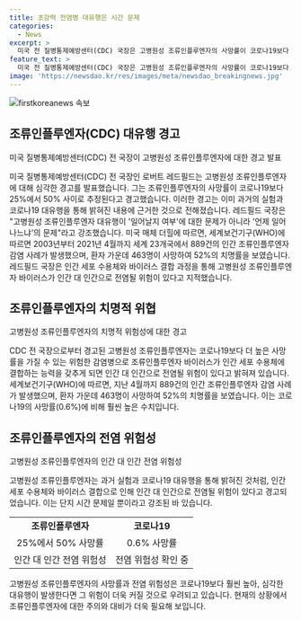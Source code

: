 ```yaml
---
title: 초강력 전염병 대유행은 시간 문제
categories:
  - News
excerpt: >
  미국 전 질병통제예방센터(CDC) 국장은 고병원성 조류인플루엔자의 사망률이 코로나19보다 높다고 경고했으며, 조류인플루엔자의 대유행 가능성을 지적했습니다. 세계보건기구(WHO)에 따르면 지난 16년간 조류인플루엔자로 463명이 사망하며, 코로나19의 사망률은 0.6%에 불과합니다. 전문가는 조류인플루엔자가 사람 간 전염 가능성이 있으며, 이는 시간 문제라고 강조했습니다. 현재 미국과 멕시코에서도 조류인플루엔자 감염 사례가 보고되고 있습니다.
feature_text: >
  미국 전 질병통제예방센터(CDC) 국장은 고병원성 조류인플루엔자의 사망률이 코로나19보다 높다고 경고했으며, 조류인플루엔자의 대유행 가능성을 지적했습니다. 세계보건기구(WHO)에 따르면 지난 16년간 조류인플루엔자로 463명이 사망하며, 코로나19의 사망률은 0.6%에 불과합니다. 전문가는 조류인플루엔자가 사람 간 전염 가능성이 있으며, 이는 시간 문제라고 강조했습니다. 현재 미국과 멕시코에서도 조류인플루엔자 감염 사례가 보고되고 있습니다.
image: 'https://newsdao.kr/res/images/meta/newsdao_breakingnews.jpg'
---
```


<p><img src="https://newsdao.kr/res/images/meta/newsdao_breakingnews.jpg" alt="firstkoreanews 속보" /></p>

<h2 data-ke-size="size26">조류인플루엔자(CDC) 대유행 경고</h2>

<p data-ke-size="size16">미국 질병통제예방센터(CDC) 전 국장이 고병원성 조류인플루엔자에 대한 경고 발표</p>

<p>미국 질병통제예방센터(CDC) 전 국장인 로버트 레드필드는 고병원성 조류인플루엔자에 대해 심각한 경고를 발표했습니다. 그는 조류인플루엔자의 사망률이 코로나19보다 25%에서 50% 사이로 추정된다고 경고했습니다. 이러한 경고는 이미 과거의 실험과 코로나19 대유행을 통해 밝혀진 내용에 근거한 것으로 전해졌습니다. 레드필드 국장은 "고병원성 조류인플루엔자 대유행이 '일어날지 여부'에 대한 문제가 아니라 '언제 일어나느냐'의 문제"라고 강조했습니다. 미국 매체 더힐에 따르면, 세계보건기구(WHO)에 따르면 2003년부터 2021년 4월까지 세계 23개국에서 889건의 인간 조류인플루엔자 감염 사례가 발생했으며, 환자 가운데 463명이 사망하여 52%의 치명률을 보였습니다. 레드필드 국장은 인간 세포 수용체와 바이러스 결합 과정을 통해 고병원성 조류인플루엔자 바이러스가 인간 대 인간으로 전염될 위험이 있다고 지적했습니다.</p></p>

<h2 data-ke-size="size26">조류인플루엔자의 치명적 위협</h2>

<p data-ke-size="size16">고병원성 조류인플루엔자의 치명적 위험성에 대한 경고</p>

<p>CDC 전 국장으로부터 경고된 고병원성 조류인플루엔자는 코로나19보다 더 높은 사망률을 가질 수 있는 위험한 감염병으로 조류인플루엔자 바이러스가 인간 세포 수용체에 결합하는 능력을 갖추게 되면 인간 대 인간으로 전염될 위험이 있다고 밝혀져 있습니다. 세계보건기구(WHO)에 따르면, 지난 4월까지 889건의 인간 조류인플루엔자 감염 사례가 발생했으며, 환자 가운데 463명이 사망하여 52%의 치명률을 보였습니다. 이는 코로나19의 사망률(0.6%)에 비해 훨씬 높은 수치입니다.</p>

<h2 data-ke-size="size26">조류인플루엔자의 전염 위험성</h2>

<p data-ke-size="size16">고병원성 조류인플루엔자의 인간 대 인간 전염 위험성</p>

<p>고병원성 조류인플루엔자는 과거 실험과 코로나19 대유행을 통해 밝혀진 것처럼, 인간 세포 수용체와 바이러스 결합으로 인해 인간 대 인간으로 전염될 위험이 있다고 경고되었습니다. 이는 단지 시간 문제일 뿐이라고 강조된 바 있습니다.</p>

<table>
    <tr>
        <td style="text-align: center; height: 17px;"><b>조류인플루엔자</b></td>
        <td style="text-align: center; height: 17px;"><b>코로나19</b></td>
    </tr>
    <tr>
        <td style="text-align: center;">25%에서 50% 사망률</td>
        <td style="text-align: center;">0.6% 사망률</td>
    </tr>
    <tr>
        <td style="text-align: center;">인간 대 인간 전염 위험성</td>
        <td style="text-align: center;">전염 위험성 확인 중</td>
    </tr>
</table>

<p>고병원성 조류인플루엔자의 사망률과 전염 위험성은 코로나19보다 훨씬 높아, 심각한 대유행이 발생한다면 그 위험이 더욱 커질 것으로 우려되고 있습니다. 현재의 상황에서 조류인플루엔자에 대한 주의와 대비가 더욱 필요해 보입니다.</p>

